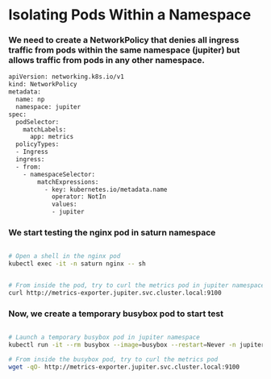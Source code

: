 # Isolating Pods Within a Namespace

### We need to create a NetworkPolicy that denies all ingress traffic from pods within the same namespace (jupiter) but allows traffic from pods in any other namespace.

```bash
apiVersion: networking.k8s.io/v1
kind: NetworkPolicy
metadata:
  name: np
  namespace: jupiter
spec:
  podSelector:
    matchLabels:
      app: metrics
  policyTypes:
  - Ingress
  ingress:
  - from:
    - namespaceSelector:
        matchExpressions:
          - key: kubernetes.io/metadata.name
            operator: NotIn
            values:
            - jupiter
```

### We start testing the nginx pod in saturn namespace

```bash

# Open a shell in the nginx pod
kubectl exec -it -n saturn nginx -- sh


# From inside the pod, try to curl the metrics pod in jupiter namespace
curl http://metrics-exporter.jupiter.svc.cluster.local:9100

```

### Now, we create a temporary busybox pod to start test

```bash

# Launch a temporary busybox pod in jupiter namespace
kubectl run -it --rm busybox --image=busybox --restart=Never -n jupiter -- sh

# From inside the busybox pod, try to curl the metrics pod
wget -qO- http://metrics-exporter.jupiter.svc.cluster.local:9100

```
